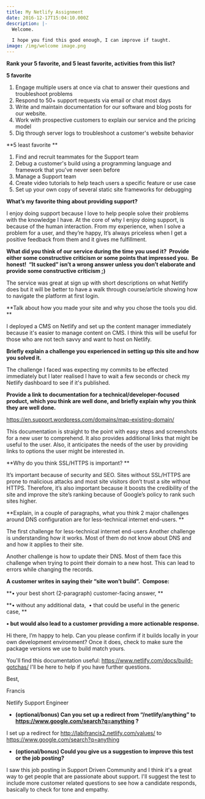 ```yaml
---
title: My Netlify Assignment
date: 2016-12-17T15:04:10.000Z
description: |-
  Welcome.

  I hope you find this good enough, I can improve if taught.
image: /img/welcome image.png
---
```

**Rank your 5 favorite, and 5 least favorite, activities from this list?**

**5 favorite**


1. Engage multiple users at once via chat to answer their questions and troubleshoot problems
2. Respond to 50+ support requests via email or chat most days
3. Write and maintain documentation for our software and blog posts for our website.
4. Work with prospective customers to explain our service and the pricing model
5. Dig through server logs to troubleshoot a customer's website behavior

**5 least favorite
**

1. Find and recruit teammates for the Support team
2. Debug a customer's build using a programming language and framework that you've never seen before
3. Manage a Support team
4. Create video tutorials to help teach users a specific feature or use case
5. Set up your own copy of several static site frameworks for debugging

**What’s my favorite thing about providing support?**

I enjoy doing support because I love to help people solve their problems with the knowledge I have. At the core of why I enjoy doing support, is because of the human interaction. From my experience, when I solve a problem for a user, and they’re happy, It’s always priceless when I get a positive feedback from them and it gives me fulfillment.

**What did you think of our service during the time you used it?  Provide either some constructive criticism or some points that impressed you.  Be honest!  “It sucked” isn’t a wrong answer unless you don’t elaborate and provide some constructive criticism ;)**

The service was great at sign up with short descriptions on what Netlify does but it will be better to have a walk through course/article showing how to navigate the platform at first login.

**Talk about how you made your site and why you chose the tools you did.  **

I deployed a CMS on Netlify and set up the content manager immediately because it's easier to manage content on CMS. I think this will be useful for those who are not tech savvy and want to host on Netlify.

**Briefly explain a challenge you experienced in setting up this site and how you solved it.**

The challenge I faced was expecting my commits to be effected immediately but I later realised I have to wait a few seconds or check my Netlify dashboard to see if it's published.

**Provide a link to documentation for a technical/developer-focused product, which you think are well done, and briefly explain why you think they are well done.**

https://en.support.wordpress.com/domains/map-existing-domain/

This documentation is straight to the point with easy steps and screenshots for a new user to comprehend. It also provides additional links that might be useful to the user. Also, it anticipates the needs of the user by providing links to options the user might be interested in.

**Why do you think SSL/HTTPS is important?
**

It’s important because of security and SEO. Sites without SSL/HTTPS are prone to malicious attacks and most site visitors don’t trust a site without HTTPS. Therefore, it’s also important because it boosts the credibility of the site and improve the site’s ranking because of Google’s policy to rank such sites higher.

**Explain, in a couple of paragraphs, what you think 2 major challenges around DNS configuration are for less-technical internet end-users.
**

The first challenge for less-technical internet end-users Another challenge is understanding how it works. Most of them do not know about DNS and and how it applies to their site. 


Another challenge is how to update their DNS. Most of them face this challenge when trying to point their domain to a new host. This can lead to errors while changing the records.

**A customer writes in saying their “site won’t build”.  Compose:**

**•	your best short (2-paragraph) customer-facing answer, **

**•	without any additional data, 
•	that could be useful in the generic case, **

**•	but would also lead to a customer providing a more actionable response.**

Hi there,
I’m happy to help. Can you please confirm if it builds locally in your own development environment? Once it does, check to make sure the package versions we use to build match yours.

You'll find this documentation useful: https://www.netlify.com/docs/build-gotchas/         I'll be here to help if you have further questions.

Best,

Francis

Netlify Support Engineer



* **(optional/bonus) Can you set up a redirect from “/netlify/anything” to https://www.google.com/search?q=anything ?**

I set up a redirect for http://labifrancis2.netlify.com/values/ to https://www.google.com/search?q=anything

* **(optional/bonus) Could you give us a suggestion to improve this test or the job posting?**

I saw this job posting in Support Driven Community and I think it's a great way to get people that are passionate about support.  I'll suggest the test to include more customer related questions to see how a candidate responds, basically to check for tone and empathy.
